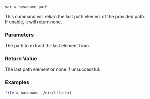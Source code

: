 ```sh
var = basename path
```

This command will return the last path element of the provided path.<br>
If unable, it will return none.

### Parameters

The path to extract the last element from.

### Return Value

The last path element or none if unsuccessful.

### Examples

```sh
file = basename ./dir/file.txt
```
